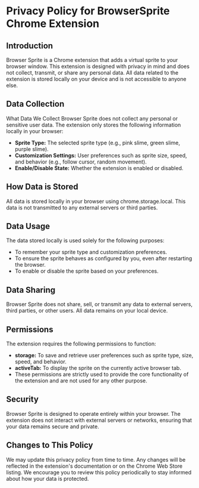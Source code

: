 # Privacy Policy for BrowserSprite Chrome Extension

## Introduction
Browser Sprite is a Chrome extension that adds a virtual sprite to your browser window. This extension is designed with privacy in mind and does not collect, transmit, or share any personal data. All data related to the extension is stored locally on your device and is not accessible to anyone else.

## Data Collection
What Data We Collect
Browser Sprite does not collect any personal or sensitive user data. The extension only stores the following information locally in your browser:

- **Sprite Type:** The selected sprite type (e.g., pink slime, green slime, purple slime).
- **Customization Settings:** User preferences such as sprite size, speed, and behavior (e.g., follow cursor, random movement).
- **Enable/Disable State:** Whether the extension is enabled or disabled.

## How Data is Stored
All data is stored locally in your browser using chrome.storage.local. This data is not transmitted to any external servers or third parties.

## Data Usage
The data stored locally is used solely for the following purposes:

- To remember your sprite type and customization preferences.
- To ensure the sprite behaves as configured by you, even after restarting the browser.
- To enable or disable the sprite based on your preferences.

## Data Sharing
Browser Sprite does not share, sell, or transmit any data to external servers, third parties, or other users. All data remains on your local device.

## Permissions
The extension requires the following permissions to function:

- **storage:** To save and retrieve user preferences such as sprite type, size, speed, and behavior.
- **activeTab:** To display the sprite on the currently active browser tab.
- These permissions are strictly used to provide the core functionality of the extension and are not used for any other purpose.

## Security
Browser Sprite is designed to operate entirely within your browser. The extension does not interact with external servers or networks, ensuring that your data remains secure and private.

## Changes to This Policy
We may update this privacy policy from time to time. Any changes will be reflected in the extension's documentation or on the Chrome Web Store listing. We encourage you to review this policy periodically to stay informed about how your data is protected.

